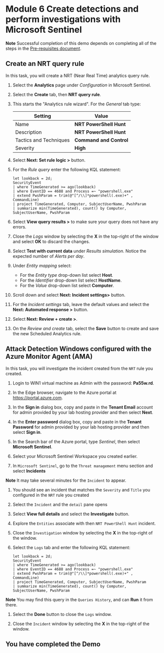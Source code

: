 # Module 6 Create detections and perform investigations with Microsoft Sentinel

**Note** Successful completion of this demo depends on completing all of the steps in the  [Pre-requisites document](00-prerequisites.md). 

## Create an NRT query rule

In this task, you will create a NRT (Near Real Time) analytics query rule.

1. Select the **Analytics** page under *Configuration* in Microsoft Sentinel.

1. Select the **Create** tab, then **NRT query rule**.

1. This starts the "Analytics rule wizard". For the *General* tab type:

    |Setting|Value|
    |---|---|
    |Name|**NRT PowerShell Hunt**|
    |Description|**NRT PowerShell Hunt**|
    |Tactics and Techniques|**Command and Control**|
    |Severity|**High**|

1. Select **Next: Set rule logic >** button. 

1. For the *Rule query* enter the following KQL statement:

    ```KQL
    let lookback = 2d; 
    SecurityEvent 
    | where TimeGenerated >= ago(lookback) 
    | where EventID == 4688 and Process =~ "powershell.exe"
    | extend PwshParam = trim(@"[^/\\]*powershell(.exe)+" , CommandLine) 
    | project TimeGenerated, Computer, SubjectUserName, PwshParam 
    | summarize min(TimeGenerated), count() by Computer, SubjectUserName, PwshParam
    ```

1. Select **View query results >** to make sure your query does not have any errors.

1. Close the *Logs* window by selecting the **X** in the top-right of the window and select **OK** to discard the changes. 

1. Select **Test with current data** under *Results simulation*. Notice the expected number of *Alerts per day*.

1. Under *Entity mapping* select:

    - For the *Entity type* drop-down list select **Host**.
    - For the *Identifier* drop-down list select **HostName**.
    - For the *Value* drop-down list select **Computer**.

1. Scroll down and select **Next: Incident settings>** button.

1. For the *Incident settings* tab, leave the default values and select the **Next: Automated response >** button.

1. Select **Next: Review + create >**.

1. On the *Review and create* tab, select the **Save** button to create and save the new Scheduled Analytics rule.

## Attack Detection Windows configured with the Azure Monitor Agent (AMA)

In this task, you will investigate the incident created from the `NRT` rule you created.

1. Login to WIN1 virtual machine as Admin with the password: **Pa55w.rd**.  

1. In the Edge browser, navigate to the Azure portal at https://portal.azure.com.

1. In the **Sign in** dialog box, copy and paste in the **Tenant Email** account for admin provided by your lab hosting provider and then select **Next**.

1. In the **Enter password** dialog box, copy and paste in the **Tenant Password** for admin provided by your lab hosting provider and then select **Sign in**.

1. In the Search bar of the Azure portal, type *Sentinel*, then select **Microsoft Sentinel**.

1. Select your Microsoft Sentinel Workspace you created earlier.

1. In `Microsoft Sentinel`, go to the `Threat management` menu section and select **Incidents**

**Note** It may take several minutes for the `Incident` to appear.

1. You should see an incident that matches the `Severity` and `Title` you configured in the `NRT` rule you created

1. Select the `Incident` and the `detail` pane opens

1. Select **View full details** and select the **Investigate** button.

1. Explore the `Entities` associate with then `NRT PowerShell Hunt` incident.

1. Close the `Investigation` window by selecting the **X** in the top-right of the window.

1. Select the `Logs` tab and enter the following KQL statement:

    ```KQL
    let lookback = 2d; 
    SecurityEvent 
    | where TimeGenerated >= ago(lookback) 
    | where EventID == 4688 and Process =~ "powershell.exe"
    | extend PwshParam = trim(@"[^/\\]*powershell(.exe)+" , CommandLine) 
    | project TimeGenerated, Computer, SubjectUserName, PwshParam 
    | summarize min(TimeGenerated), count() by Computer, SubjectUserName, PwshParam
    ```

**Note** You may find this query in the `Queries History`, and can **Run** it from there.

1. Select the **Done** button to close the `Logs` window.

1. Close the `Incident` window by selecting the **X** in the top-right of the window.

## You have completed the Demo
